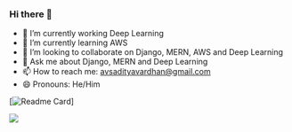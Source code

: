 ### Hi there 👋

- 🔭 I’m currently working Deep Learning
- 🌱 I’m currently learning AWS 
- 👯 I’m looking to collaborate on Django, MERN, AWS and Deep Learning
- 💬 Ask me about Django, MERN and Deep Learning
- 📫 How to reach me: avsadityavardhan@gmail.com
- 😄 Pronouns: He/Him


[![Readme Card](https://github-readme-stats.vercel.app/api/pin/?username=AVS18&repo=github-readme-stats)]

<img align="center" src="https://github-readme-stats.anuraghazra1.vercel.app/api/top-langs/?username=avs18&layout=compact&theme=radical" />
